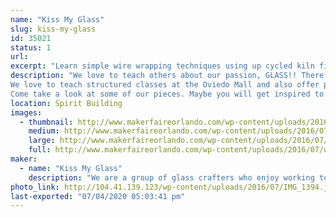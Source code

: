 ```yaml
---
name: "Kiss My Glass"
slug: kiss-my-glass
id: 35021
status: 1
url: 
excerpt: "Learn simple wire wrapping techniques using up cycled kiln fired wine bottle rings to make a pendant. Or Christmas Ornament. Come see our bottle wind chimes with fused glass clangers, fused glass candle holders and screens, framed mosaic glass pictures, dichroic pendants and other items we make. Be sure to check out our upcoming classes if you're interested in trying glass for yourself."
description: "We love to teach others about our passion, GLASS!! There are many ways to work with glass. Stained glass is created by running foil around pieces of glass and then soldering them together. Mosaics are tiny pieces of glass cut to form patterns and applied to a base. This can be done to window glass and framed to create beautiful pictures. Fusing is the process of kiln firing glass so that the pieces melt together to form the shape, which can then be slumped into a mold to shape it.
We love to teach structured classes at the Oviedo Mall and also offer private instruction to meet your requirements/schedule.
Come take a look at some of our pieces. Maybe you will get inspired to try glass for yourself."
location: Spirit Building
images:
  - thumbnail: http://www.makerfaireorlando.com/wp-content/uploads/2016/07/wind-chimes-1.jpg
    medium: http://www.makerfaireorlando.com/wp-content/uploads/2016/07/wind-chimes-1.jpg
    large: http://www.makerfaireorlando.com/wp-content/uploads/2016/07/wind-chimes-1.jpg
    full: http://www.makerfaireorlando.com/wp-content/uploads/2016/07/wind-chimes-1.jpg
maker:
  - name: "Kiss My Glass"
    description: "We are a group of glass crafters who enjoy working together on projects in our studio. Stained glass, fused glass and mosaics are some of the basic techniques employed and we continue to expand our knowledge about the craft and enjoy sharing this with those interested in trying a new craft.  We believe in upcycling window and bottle glass that would end up in landfills, into beautiful art that can be used in everyday life."
photo_link: http://104.41.139.123/wp-content/uploads/2016/07/IMG_1394.jpg
last-exported: "07/04/2020 05:03:41 pm"
---
```

